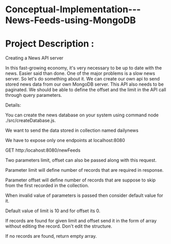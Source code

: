 # Conceptual-Implementation---News-Feeds-using-MongoDB

# Project Description :

Creating a News API server

In this fast-growing economy, it's very necessary to be up to date with the news. Easier said than done. One of the major problems is a slow news server. So let's do something about it. We can create our own api to send stored news data from our own MongoDB server.
This API also needs to be paginated. We should be able to define the offset and the limit in the API call through query parameters.

Details:

You can create the news database on your system using command node ./src/createDatabase.js.


We want to send the data stored in collection named dailynews

We have to expose only one endpoints at localhost:8080


GET http:/locahost:8080/newFeeds


Two parameters limit, offset can also be passed along with this request.

Parameter limit will define number of records that are required in response.

Parameter offset will define number of records that are suppose to skip from the first recorded in the collection.

When invalid value of parameters is passed then consider default value for it.

Default value of limit is 10 and for offset its 0.

If records are found for given limit and offset send it in the form of array without editing the record. Don't edit the structure.

If no records are found, return empty array.

